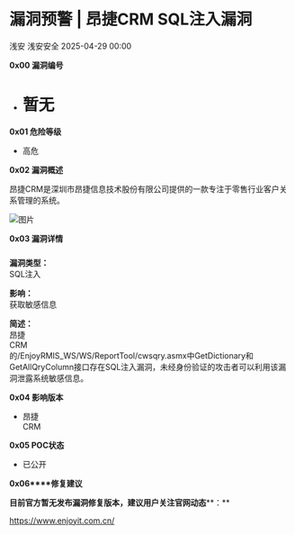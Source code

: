 #  漏洞预警 | 昂捷CRM SQL注入漏洞   
浅安  浅安安全   2025-04-29 00:00  
  
**0x00 漏洞编号**  
- # 暂无  
  
**0x01 危险等级**  
- 高危  
  
**0x02 漏洞概述**  
  
昂捷CRM是深圳市昂捷信息技术股份有限公司提供的一款专注于零售行业客户关系管理的系统。  
  
![图片](https://mmbiz.qpic.cn/sz_mmbiz_png/7stTqD182SUkgWHnZO6mDZiaWyGJ899SSF1vXSJCXicyOeaKTfSO1RJ2XtbyYVqomlwmjafR40LMVo3pWPYKjJiaw/640?wx_fmt=png&from=appmsg&wxfrom=5&wx_lazy=1&wx_co=1&tp=webp "")  
  
**0x03 漏洞详情**  
###   
  
**漏洞类型：**  
SQL注入  
  
**影响：**  
获取敏感信息  
  
**简述：**  
昂捷  
CRM  
的/EnjoyRMIS_WS/WS/ReportTool/cwsqry.asmx中GetDictionary和GetAllQryColumn接口存在SQL注入漏洞，未经身份验证的攻击者可以利用该漏洞泄露系统敏感信息。  
  
**0x04 影响版本**  
- 昂捷  
CRM  
  
**0x05 POC状态**  
- 已公开  
  
**0x06****修复建议**  
  
**目前官方暂无发布漏洞修复版本，建议用户关注官网动态****：**  
  
https://www.enjoyit.com.cn/  
  
  
  
